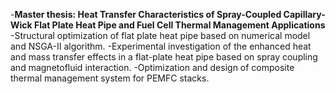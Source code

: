 -<strong>Master thesis: Heat Transfer Characteristics of Spray-Coupled Capillary-Wick Flat Plate Heat Pipe and Fuel Cell Thermal Management Applications</strong>                                                                                                    
	-Structural optimization of flat plate heat pipe based on numerical model and NSGA-Ⅱ algorithm.
	-Experimental investigation of the enhanced heat and mass transfer effects in a flat-plate heat pipe based on spray coupling and magnetofluid interaction.
	-Optimization and design of composite thermal management system for PEMFC stacks.
